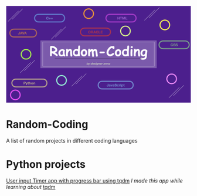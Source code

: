 ![Random-Coding](https://github.com/designeranna1/Random-Coding/blob/main/Random-Coding.png)

# Random-Coding
A list of random projects in different coding languages

# Python projects
[User input Timer app with progress bar using tqdm](https://github.com/designeranna1/Random-Coding/blob/main/timer-py.md)
*I made this app while learning about* [tqdm](https://tqdm.github.io)
